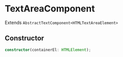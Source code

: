 # TextAreaComponent

Extends `AbstractTextComponent<HTMLTextAreaElement>`

## Constructor

```ts
constructor(containerEl: HTMLElement);
```
